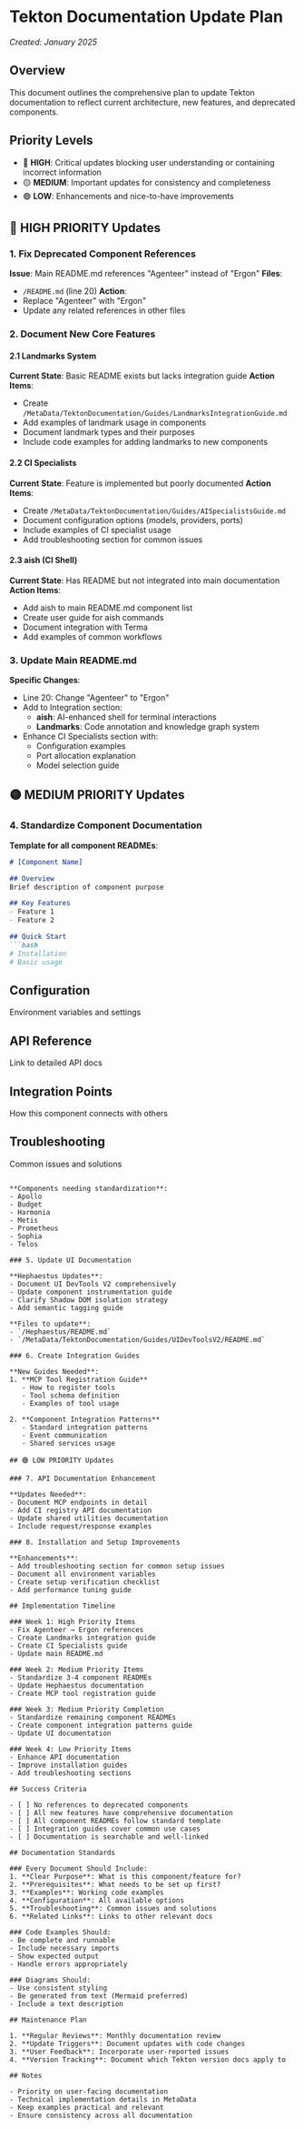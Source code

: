 # Tekton Documentation Update Plan

*Created: January 2025*

## Overview

This document outlines the comprehensive plan to update Tekton documentation to reflect current architecture, new features, and deprecated components.

## Priority Levels

- 🔴 **HIGH**: Critical updates blocking user understanding or containing incorrect information
- 🟡 **MEDIUM**: Important updates for consistency and completeness
- 🟢 **LOW**: Enhancements and nice-to-have improvements

## 🔴 HIGH PRIORITY Updates

### 1. Fix Deprecated Component References

**Issue**: Main README.md references "Agenteer" instead of "Ergon"
**Files**: 
- `/README.md` (line 20)
**Action**: 
- Replace "Agenteer" with "Ergon"
- Update any related references in other files

### 2. Document New Core Features

#### 2.1 Landmarks System
**Current State**: Basic README exists but lacks integration guide
**Action Items**:
- Create `/MetaData/TektonDocumentation/Guides/LandmarksIntegrationGuide.md`
- Add examples of landmark usage in components
- Document landmark types and their purposes
- Include code examples for adding landmarks to new components

#### 2.2 CI Specialists
**Current State**: Feature is implemented but poorly documented
**Action Items**:
- Create `/MetaData/TektonDocumentation/Guides/AISpecialistsGuide.md`
- Document configuration options (models, providers, ports)
- Include examples of CI specialist usage
- Add troubleshooting section for common issues

#### 2.3 aish (CI Shell)
**Current State**: Has README but not integrated into main documentation
**Action Items**:
- Add aish to main README.md component list
- Create user guide for aish commands
- Document integration with Terma
- Add examples of common workflows

### 3. Update Main README.md

**Specific Changes**:
- Line 20: Change "Agenteer" to "Ergon"
- Add to Integration section:
  - **aish**: AI-enhanced shell for terminal interactions
  - **Landmarks**: Code annotation and knowledge graph system
- Enhance CI Specialists section with:
  - Configuration examples
  - Port allocation explanation
  - Model selection guide

## 🟡 MEDIUM PRIORITY Updates

### 4. Standardize Component Documentation

**Template for all component READMEs**:
```markdown
# [Component Name]

## Overview
Brief description of component purpose

## Key Features
- Feature 1
- Feature 2

## Quick Start
```bash
# Installation
# Basic usage
```

## Configuration
Environment variables and settings

## API Reference
Link to detailed API docs

## Integration Points
How this component connects with others

## Troubleshooting
Common issues and solutions
```

**Components needing standardization**:
- Apollo
- Budget
- Harmonia
- Metis
- Prometheus
- Sophia
- Telos

### 5. Update UI Documentation

**Hephaestus Updates**:
- Document UI DevTools V2 comprehensively
- Update component instrumentation guide
- Clarify Shadow DOM isolation strategy
- Add semantic tagging guide

**Files to update**:
- `/Hephaestus/README.md`
- `/MetaData/TektonDocumentation/Guides/UIDevToolsV2/README.md`

### 6. Create Integration Guides

**New Guides Needed**:
1. **MCP Tool Registration Guide**
   - How to register tools
   - Tool schema definition
   - Examples of tool usage
   
2. **Component Integration Patterns**
   - Standard integration patterns
   - Event communication
   - Shared services usage

## 🟢 LOW PRIORITY Updates

### 7. API Documentation Enhancement

**Updates Needed**:
- Document MCP endpoints in detail
- Add CI registry API documentation
- Update shared utilities documentation
- Include request/response examples

### 8. Installation and Setup Improvements

**Enhancements**:
- Add troubleshooting section for common setup issues
- Document all environment variables
- Create setup verification checklist
- Add performance tuning guide

## Implementation Timeline

### Week 1: High Priority Items
- Fix Agenteer → Ergon references
- Create Landmarks integration guide
- Create CI Specialists guide
- Update main README.md

### Week 2: Medium Priority Items
- Standardize 3-4 component READMEs
- Update Hephaestus documentation
- Create MCP tool registration guide

### Week 3: Medium Priority Completion
- Standardize remaining component READMEs
- Create component integration patterns guide
- Update UI documentation

### Week 4: Low Priority Items
- Enhance API documentation
- Improve installation guides
- Add troubleshooting sections

## Success Criteria

- [ ] No references to deprecated components
- [ ] All new features have comprehensive documentation
- [ ] All component READMEs follow standard template
- [ ] Integration guides cover common use cases
- [ ] Documentation is searchable and well-linked

## Documentation Standards

### Every Document Should Include:
1. **Clear Purpose**: What is this component/feature for?
2. **Prerequisites**: What needs to be set up first?
3. **Examples**: Working code examples
4. **Configuration**: All available options
5. **Troubleshooting**: Common issues and solutions
6. **Related Links**: Links to other relevant docs

### Code Examples Should:
- Be complete and runnable
- Include necessary imports
- Show expected output
- Handle errors appropriately

### Diagrams Should:
- Use consistent styling
- Be generated from text (Mermaid preferred)
- Include a text description

## Maintenance Plan

1. **Regular Reviews**: Monthly documentation review
2. **Update Triggers**: Document updates with code changes
3. **User Feedback**: Incorporate user-reported issues
4. **Version Tracking**: Document which Tekton version docs apply to

## Notes

- Priority on user-facing documentation
- Technical implementation details in MetaData
- Keep examples practical and relevant
- Ensure consistency across all documentation